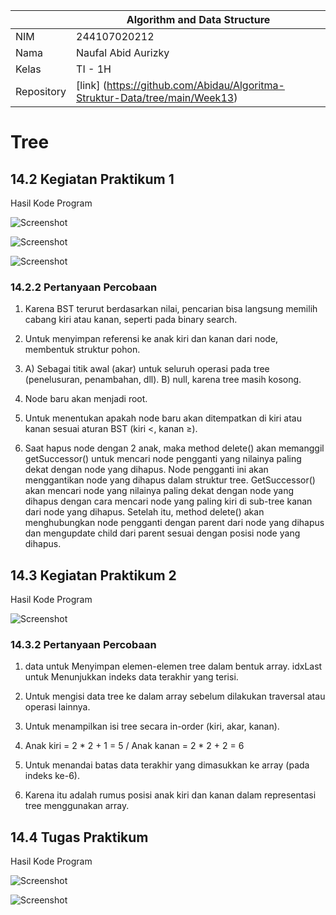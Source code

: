 |  | Algorithm and Data Structure |
|--|--|
| NIM |  244107020212|
| Nama |  Naufal Abid Aurizky |
| Kelas | TI - 1H |
| Repository | [link] (https://github.com/Abidau/Algoritma-Struktur-Data/tree/main/Week13) |

# Tree


## 14.2 Kegiatan Praktikum 1

Hasil Kode Program 

![Screenshot](img/P1.png)

![Screenshot](img/P2.png)

![Screenshot](img/P3.png)

### 14.2.2 Pertanyaan Percobaan

1. Karena BST terurut berdasarkan nilai, pencarian bisa langsung memilih cabang kiri atau kanan, seperti pada binary search.

2. Untuk menyimpan referensi ke anak kiri dan kanan dari node, membentuk struktur pohon.

3. A) Sebagai titik awal (akar) untuk seluruh operasi pada tree (penelusuran, penambahan, dll).
   B) null, karena tree masih kosong.

4. Node baru akan menjadi root.

5. Untuk menentukan apakah node baru akan ditempatkan di kiri atau kanan sesuai aturan BST (kiri <, kanan ≥).

6. Saat hapus node dengan 2 anak, maka method delete() akan memanggil getSuccessor() untuk mencari node pengganti yang nilainya paling dekat dengan node yang dihapus. Node pengganti ini akan menggantikan node yang dihapus dalam struktur tree. GetSuccessor() akan mencari node yang nilainya paling dekat dengan node yang dihapus dengan cara mencari node yang paling kiri di sub-tree kanan dari node yang dihapus. Setelah itu, method delete() akan menghubungkan node pengganti dengan parent dari node yang dihapus dan mengupdate child dari parent sesuai dengan posisi node yang dihapus.

## 14.3 Kegiatan Praktikum 2

Hasil Kode Program 

![Screenshot](img/P4.png)

### 14.3.2 Pertanyaan Percobaan

1. data untuk Menyimpan elemen-elemen tree dalam bentuk array. idxLast untuk Menunjukkan indeks data terakhir yang terisi.

2. Untuk mengisi data tree ke dalam array sebelum dilakukan traversal atau operasi lainnya.

3. Untuk menampilkan isi tree secara in-order (kiri, akar, kanan).

4. Anak kiri = 2 * 2 + 1 = 5 / Anak kanan = 2 * 2 + 2 = 6

5. Untuk menandai batas data terakhir yang dimasukkan ke array (pada indeks ke-6).

6. Karena itu adalah rumus posisi anak kiri dan kanan dalam representasi tree menggunakan array.

## 14.4 Tugas Praktikum

Hasil Kode Program

![Screenshot](img/T1.png)

![Screenshot](img/T2.png)